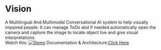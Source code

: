 # Vision
A Multilingual And Multimodal Conversational AI system to help visually impaired people. It can manage ToDo  and if needed automatically open the camera and capture the image to locate object live and give visual interpretations.
<br/>
Watch this:
[![Demo](https://photos.google.com/share/AF1QipNn4ybE0_7sEPQUwwkJvKv6MPWaXAKJjBqZ8cFpCKNw8wIdS8NZ2bIZwhsIoxtR6w/photo/AF1QipOc3HE49oUoxqxXYWh1juyXfKeNZcbYpwsj1H8?key=ZW5OQXhfaWZpUmItLUZpbk16ekkzTU90dkZZZ0ZB)](https://www.youtube.com/watch?v=Ls6mzaTeM64)
Documentation & Architecture:[Click Here](https://1drv.ms/p/s!AoPml3-hFN8WgtJE8NdjsMAQxRNRlg?e=HrTLPp)
